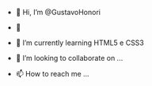 - 👋 Hi, I’m @GustavoHonori
- 👀
- 🌱 I’m currently learning  HTML5 e CSS3

- 💞️ I’m looking to collaborate on ...
- 📫 How to reach me ...

<!---
GustavoHonori/GustavoHonori is a ✨ special ✨ repository because its `README.md` (this file) appears on your GitHub profile.
You can click the Preview link to take a look at your changes.
--->
